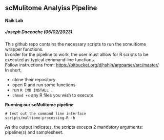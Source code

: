 ## scMulitome Analyiss Pipeline
#### Naik Lab
##### Joseph Daccache (05/02/2023)
This github repo contains the necessary scripts to run the scmultiome wrapper functions.  
In order for the pipeline to work, the user must alllow for R scripts to be executed as typical command line functions.  
Follow instructions from: https://bitbucket.org/djhshih/argparser/src/master/  
In short,
* clone their repository
* open R and run some functions
* run `R CMD INSTALL .`
* `chmod +x` any R files you wish to execute

**Running our scMulitome pipeline**
```
# test out the command line interface
scripts/multiome-processing.R -h
```
As the output indicates, the scripts excepts 2 mandatory arguments: pipeline(s) and samplesheet.  


